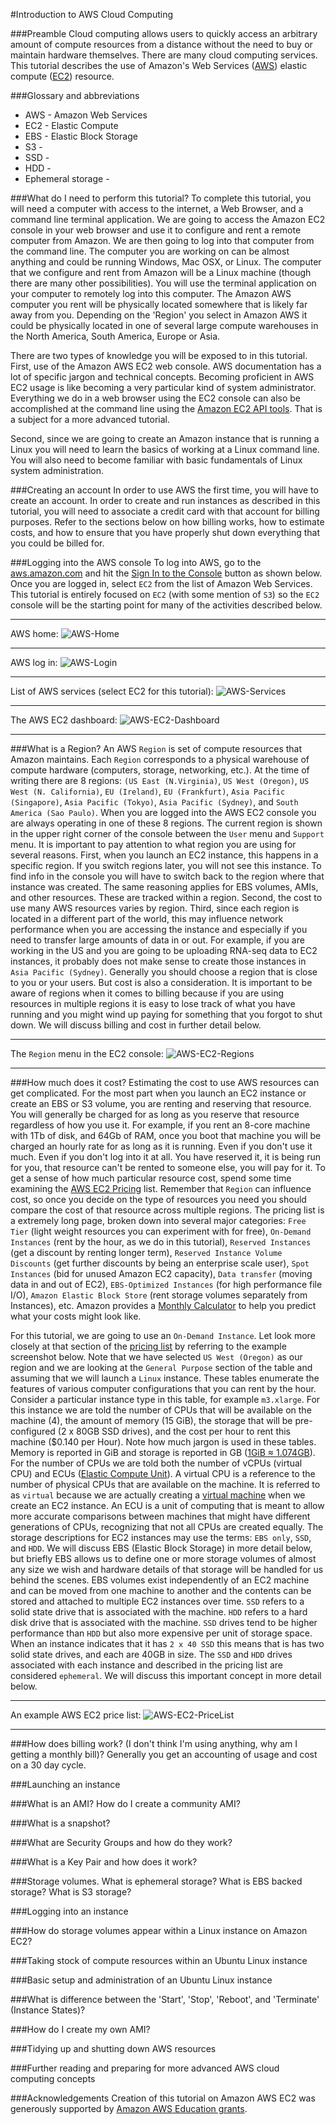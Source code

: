 #Introduction to AWS Cloud Computing

###Preamble
Cloud computing allows users to quickly access an arbitrary amount of compute resources from a distance without the need to buy or maintain hardware themselves. There are many cloud computing services. This tutorial describes the use of Amazon's Web Services ([AWS](http://aws.amazon.com/)) elastic compute ([EC2](http://aws.amazon.com/ec2/)) resource. 

###Glossary and abbreviations
* AWS - Amazon Web Services 
* EC2 - Elastic Compute
* EBS - Elastic Block Storage
* S3 - 
* SSD - 
* HDD -
* Ephemeral storage - 

###What do I need to perform this tutorial?
To complete this tutorial, you will need a computer with access to the internet, a Web Browser, and a command line terminal application. We are going to access the Amazon EC2 console in your web browser and use it to configure and rent a remote computer from Amazon. We are then going to log into that computer from the command line. The computer you are working on can be almost anything and could be running Windows, Mac OSX, or Linux. The computer that we configure and rent from Amazon will be a Linux machine (though there are many other possibilities). You will use the terminal application on your computer to remotely log into this computer. The Amazon AWS computer you rent will be physically located somewhere that is likely far away from you. Depending on the 'Region' you select in Amazon AWS it could be physically located in one of several large compute warehouses in the North America, South America, Europe or Asia.   

There are two types of knowledge you will be exposed to in this tutorial.  First, use of the Amazon AWS EC2 web console. AWS documentation has a lot of specific jargon and technical concepts. Becoming proficient in AWS EC2 usage is like becoming a very particular kind of system administrator. Everything we do in a web browser using the EC2 console can also be accomplished at the command line using the [Amazon EC2 API tools](https://aws.amazon.com/developertools/Amazon-EC2/351). That is a subject for a more advanced tutorial.

Second, since we are going to create an Amazon instance that is running a Linux you will need to learn the basics of working at a Linux command line.  You will also need to become familiar with basic fundamentals of Linux system administration.
 
###Creating an account
In order to use AWS the first time, you will have to create an account. In order to create and run instances as described in this tutorial, you will need to associate a credit card with that account for billing purposes. Refer to the sections below on how billing works, how to estimate costs, and how to ensure that you have properly shut down everything that you could be billed for.

###Logging into the AWS console
To log into AWS, go to the [aws.amazon.com](http://aws.amazon.com/) and hit the [Sign In to the Console](https://console.aws.amazon.com/console/home) button as shown below.  Once you are logged in, select `EC2` from the list of Amazon Web Services. This tutorial is entirely focused on `EC2` (with some mention of `S3`) so the `EC2` console will be the starting point for many of the activities described below.   

***
AWS home:
![AWS-Home](Images/AWS/AWS-Home.png)
***
AWS log in:
![AWS-Login](Images/AWS/AWS-Login.png)
***
List of AWS services (select EC2 for this tutorial):
![AWS-Services](Images/AWS/AWS-Services.png)
***
The AWS EC2 dashboard:
![AWS-EC2-Dashboard](Images/AWS/AWS-EC2-Dashboard.png)
***

###What is a Region?
An AWS `Region` is set of compute resources that Amazon maintains. Each `Region` corresponds to a physical warehouse of compute hardware (computers, storage, networking, etc.). At the time of writing there are 8 regions: `(US East (N.Virginia)`, `US West (Oregon)`, `US West (N. California)`, `EU (Ireland)`, `EU (Frankfurt)`, `Asia Pacific (Singapore)`, `Asia Pacific (Tokyo)`, `Asia Pacific (Sydney)`, and `South America (Sao Paulo)`.  When you are logged into the AWS EC2 console you are always operating in one of these 8 regions. The current region is shown in the upper right corner of the console between the `User` menu and `Support` menu. It is important to pay attention to what region you are using for several reasons. First, when you launch an EC2 instance, this happens in a specific region. If you switch regions later, you will not see this instance. To find info in the console you will have to switch back to the region where that instance was created. The same reasoning applies for EBS volumes, AMIs, and other resources. These are tracked within a region. Second, the cost to use many AWS resources varies by region. Third, since each region is located in a different part of the world, this may influence network performance when you are accessing the instance and especially if you need to transfer large amounts of data in or out. For example, if you are working in the US and you are going to be uploading RNA-seq data to EC2 instances, it probably does not make sense to create those instances in `Asia Pacific (Sydney)`. Generally you should choose a region that is close to you or your users. But cost is also a consideration. It is important to be aware of regions when it comes to billing because if you are using resources in multiple regions it is easy to lose track of what you have running and you might wind up paying for something that you forgot to shut down. We will discuss billing and cost in further detail below.   

***
The `Region` menu in the EC2 console:
![AWS-EC2-Regions](Images/AWS/AWS-EC2-Regions.png)
***

###How much does it cost?
Estimating the cost to use AWS resources can get complicated.  For the most part when you launch an EC2 instance or create an EBS or S3 volume, you are renting and reserving that resource. You will generally be charged for as long as you reserve that resource regardless of how you use it. For example, if you rent an 8-core machine with 1Tb of disk, and 64Gb of RAM, once you boot that machine you will be charged an hourly rate for as long as it is running. Even if you don't use it much. Even if you don't log into it at all. You have reserved it, it is being run for you, that resource can't be rented to someone else, you will pay for it. To get a sense of how much particular resource cost, spend some time examining the [AWS EC2 Pricing](http://aws.amazon.com/ec2/pricing/) list. Remember that `Region` can influence cost, so once you decide on the type of resources you need you should compare the cost of that resource across multiple regions. The pricing list is a extremely long page, broken down into several major categories: `Free Tier` (light weight resources you can experiment with for free), `On-Demand Instances` (rent by the hour, as we do in this tutorial), `Reserved Instances` (get a discount by renting longer term), `Reserved Instance Volume Discounts` (get further discounts by being an enterprise scale user), `Spot Instances` (bid for unused Amazon EC2 capacity), `Data transfer` (moving data in and out of EC2), `EBS-Optimized Instances` (for high performance file I/O), `Amazon Elastic Block Store` (rent storage volumes separately from Instances), etc.  Amazon provides a [Monthly Calculator](http://calculator.s3.amazonaws.com/index.html) to help you predict what your costs might look like.

For this tutorial, we are going to use an `On-Demand Instance`. Let look more closely at that section of the [pricing list](http://aws.amazon.com/ec2/pricing/) by referring to the example screenshot below. Note that we have selected `US West (Oregon)` as our region and we are looking at the `General Purpose` section of the table and assuming that we will launch a `Linux` instance. These tables enumerate the features of various computer configurations that you can rent by the hour.  Consider a particular instance type in this table, for example `m3.xlarge`.  For this instance we are told the number of CPUs that will be available on the machine (4), the amount of memory (15 GiB), the storage that will be pre-configured (2 x 80GB SSD drives), and the cost per hour to rent this machine ($0.140 per Hour).  Note how much jargon is used in these tables.  Memory is reported in GiB and storage is reported in GB ([1GiB ≈ 1.074GB](http://en.wikipedia.org/wiki/Gibibyte)).  For the number of CPUs we are told both the number of vCPUs (virtual CPU) and ECUs ([Elastic Compute Unit](http://aws.amazon.com/ec2/faqs/#What_is_an_EC2_Compute_Unit_and_why_did_you_introduce_it)).  A virtual CPU is a reference to the number of physical CPUs that are available on the machine.  It is referred to as `virtual` because we are actually creating a [virtual machine](http://en.wikipedia.org/wiki/Virtual_machine) when we create an EC2 instance. An ECU is a unit of computing that is meant to allow more accurate comparisons between machines that might have different generations of CPUs, recognizing that not all CPUs are created equally. The storage descriptions for EC2 instances may use the terms: `EBS only`, `SSD`, and `HDD`.  We will discuss EBS (Elastic Block Storage) in more detail below, but briefly EBS allows us to define one or more storage volumes of almost any size we wish and hardware details of that storage will be handled for us behind the scenes.  EBS volumes exist independently of an EC2 machine and can be moved from one machine to another and the contents can be stored and attached to multiple EC2 instances over time.  `SSD` refers to a solid state drive that is associated with the machine. `HDD` refers to a hard disk drive that is associated with the machine. `SSD` drives tend to be higher performance than `HDD` but also more expensive per unit of storage space.  When an instance indicates that it has `2 x 40 SSD` this means that is has two solid state drives, and each are 40GB in size.  The `SSD` and `HDD` drives associated with each instance and described in the pricing list are considered `ephemeral`.  We will discuss this important concept in more detail below.     

***
An example AWS EC2 price list:
![AWS-EC2-PriceList](Images/AWS/AWS-EC2-PriceList.png)
***

###How does billing work? (I don't think I'm using anything, why am I getting a monthly bill)?
Generally you get an accounting of usage and cost on a 30 day cycle. 

###Launching an instance

###What is an AMI? How do I create a community AMI?

###What is a snapshot?


###What are Security Groups and how do they work?


###What is a Key Pair and how does it work?


###Storage volumes. What is ephemeral storage? What is EBS backed storage? What is S3 storage?


###Logging into an instance


###How do storage volumes appear within a Linux instance on Amazon EC2?


###Taking stock of compute resources within an Ubuntu Linux instance


###Basic setup and administration of an Ubuntu Linux instance


###What is difference between the 'Start', 'Stop', 'Reboot', and 'Terminate' (Instance States)?


###How do I create my own AMI? 


###Tidying up and shutting down AWS resources


###Further reading and preparing for more advanced AWS cloud computing concepts


###Acknowledgements
Creation of this tutorial on Amazon AWS EC2 was generously supported by [Amazon AWS Education grants](http://aws.amazon.com/grants/).